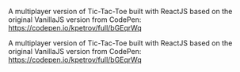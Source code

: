 A multiplayer version of Tic-Tac-Toe built with ReactJS
based on the original VanillaJS version from CodePen:
https://codepen.io/kpetrov/full/bGEqrWq

A multiplayer version of Tic-Tac-Toe built with ReactJS
based on the original VanillaJS version from CodePen:
https://codepen.io/kpetrov/full/bGEqrWq